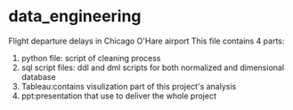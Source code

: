 # data_engineering
Flight departure delays in Chicago O'Hare airport 
This file contains 4 parts:
1. python file: script of cleaning process
2. sql script files: ddl and dml scripts for both normalized and dimensional database
3. Tableau:contains visulization part of this project's analysis
4. ppt:presentation that use to deliver the whole project
